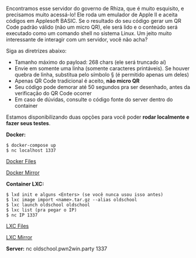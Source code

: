 Encontramos esse servidor do governo de Rhiza, que é muito esquisito, e precisamos muito acessá-lo! Ele roda um emulador de Apple II e aceita códigos em Applesoft BASIC. Se o resultado do seu código gerar um QR Code padrão válido (não um micro QR), ele será lido e o conteúdo será executado como um comando shell no sistema Linux. Um jeito muito interessante de interagir com um servidor, você não acha?

Siga as diretrizes abaixo:

* Tamanho máximo do payload: 268 chars (ele será truncado aí)
* Envie em somente uma linha (somente caracteres printáveis). Se houver quebra de linha, substitua pelo símbolo § (é permitido apenas um deles)
* Apenas QR Code tradicional é aceito, **não micro QR**
* Seu código pode demorar até 50 segundos pra ser desenhado, antes da verificação do QR Code ocorrer
* Em caso de dúvidas, consulte o código fonte do server dentro do container

Estamos disponibilizando duas opções para você poder **rodar localmente e fazer seus testes**.

**Docker:**

    $ docker-compose up
    $ nc localhost 1337

[Docker Files](https://static.pwn2win.party/oldschool_adventures_appleii_8f8e654e8f259af68c3973fe023c9799eb62c9c214f96f125fbdea603c73160e_docker.tar.gz)

[Docker Mirror](https://drive.google.com/file/d/1aN311v9w5jZaclVI99o5Fss5lPwE4Lca/view?usp=drivesdk)

**Container LXC:**

    $ lxd init e alguns <Enters> (se você nunca usou isso antes)
    $ lxc image import <name>.tar.gz --alias oldschool
    $ lxc launch oldschool oldschool
    $ lxc list (pra pegar o IP)
    $ nc IP 1337
    
[LXC Files](https://static.pwn2win.party/oldschool_adventures_appleii_079445b87c7d73778b8c149d5ecf16aea09b3cd0282ce0dbc91ab3dd1891771a_lxc.tar.gz)

[LXC Mirror](https://drive.google.com/file/d/1kIRwf_H6d9eKZ7pwvVjl5ThK9mt4xUYG/view?usp=drivesdk)

**Server:** nc oldschool.pwn2win.party 1337

